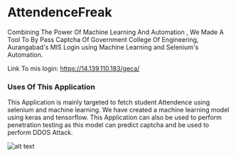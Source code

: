 # AttendenceFreak
Combining The Power Of Machine Learning And Automation , We Made A Tool To By Pass Captcha Of Government College Of Engineering, Aurangabad's MIS Login using Machine Learning and Selenium's Automation.

Link To mis login: https://14.139.110.183/geca/

### Uses Of This Application
This Application is mainly targeted to fetch student Attendence using selenium and machine learning. 
We have created a machine learning model using keras and tensorflow. 
This Application can also be used to perform penetration testing as this model can predict captcha and be used to perform DDOS Attack.


![alt text](https://i.imgur.com/1F5cPYB.gif)
